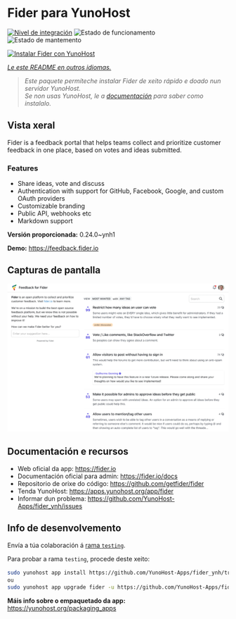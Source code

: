 <!--
NOTA: Este README foi creado automáticamente por <https://github.com/YunoHost/apps/tree/master/tools/readme_generator>
NON debe editarse manualmente.
-->

# Fider para YunoHost

[![Nivel de integración](https://apps.yunohost.org/badge/integration/fider)](https://ci-apps.yunohost.org/ci/apps/fider/)
![Estado de funcionamento](https://apps.yunohost.org/badge/state/fider)
![Estado de mantemento](https://apps.yunohost.org/badge/maintained/fider)

[![Instalar Fider con YunoHost](https://install-app.yunohost.org/install-with-yunohost.svg)](https://install-app.yunohost.org/?app=fider)

*[Le este README en outros idiomas.](./ALL_README.md)*

> *Este paquete permíteche instalar Fider de xeito rápido e doado nun servidor YunoHost.*  
> *Se non usas YunoHost, le a [documentación](https://yunohost.org/install) para saber como instalalo.*

## Vista xeral

Fider is a feedback portal that helps teams collect and prioritize customer feedback in one place, based on votes and ideas submitted.

### Features

- Share ideas, vote and discuss
- Authentication with support for GitHub, Facebook, Google, and custom OAuth providers
- Customizable branding
- Public API, webhooks etc
- Markdown support


**Versión proporcionada:** 0.24.0~ynh1

**Demo:** <https://feedback.fider.io>

## Capturas de pantalla

![Captura de pantalla de Fider](./doc/screenshots/screenshot.png)

## Documentación e recursos

- Web oficial da app: <https://fider.io>
- Documentación oficial para admin: <https://fider.io/docs>
- Repositorio de orixe do código: <https://github.com/getfider/fider>
- Tenda YunoHost: <https://apps.yunohost.org/app/fider>
- Informar dun problema: <https://github.com/YunoHost-Apps/fider_ynh/issues>

## Info de desenvolvemento

Envía a túa colaboración á [rama `testing`](https://github.com/YunoHost-Apps/fider_ynh/tree/testing).

Para probar a rama `testing`, procede deste xeito:

```bash
sudo yunohost app install https://github.com/YunoHost-Apps/fider_ynh/tree/testing --debug
ou
sudo yunohost app upgrade fider -u https://github.com/YunoHost-Apps/fider_ynh/tree/testing --debug
```

**Máis info sobre o empaquetado da app:** <https://yunohost.org/packaging_apps>
